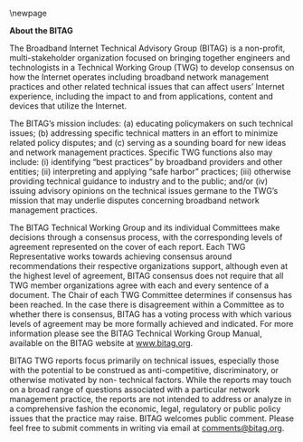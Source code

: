 \newpage  

**About the BITAG**  

The Broadband Internet Technical Advisory Group (BITAG) is a non-profit, multi-stakeholder organization focused on bringing together engineers and technologists in a Technical Working Group (TWG) to develop consensus on how the Internet operates including broadband network management practices and other related technical issues that can affect users’ Internet experience, including the impact to and from applications, content and devices that utilize the Internet.  

The BITAG’s mission includes: (a) educating policymakers on such technical issues; (b) addressing specific technical matters in an effort to minimize related policy disputes; and (c) serving as a sounding board for new ideas and network management practices. Specific TWG functions also may include: (i) identifying “best practices” by broadband providers and other entities; (ii) interpreting and applying “safe harbor” practices; (iii) otherwise providing technical guidance to industry and to the public; and/or (iv) issuing advisory opinions on the technical issues germane to the TWG’s mission that may underlie disputes concerning broadband network management practices.  

The BITAG Technical Working Group and its individual Committees make decisions through a consensus process, with the corresponding levels of agreement represented on the cover of each report. Each TWG Representative works towards achieving consensus around recommendations their respective organizations support, although even at the highest level of agreement, BITAG consensus does not require that all TWG member organizations agree with each and every sentence of a document. The Chair of each TWG Committee determines if consensus has been reached. In the case there is disagreement within a Committee as to whether there is consensus, BITAG has a voting process with which various levels of agreement may be more formally achieved and indicated. For more information please see the BITAG Technical Working Group Manual, available on the BITAG website at www.bitag.org.  

BITAG TWG reports focus primarily on technical issues, especially those with the potential to be construed as anti-competitive, discriminatory, or otherwise motivated by non- technical factors. While the reports may touch on a broad range of questions associated with a particular network management practice, the reports are not intended to address or analyze in a comprehensive fashion the economic, legal, regulatory or public policy issues that the practice may raise. BITAG welcomes public comment. Please feel free to submit comments in writing via email at comments@bitag.org.
